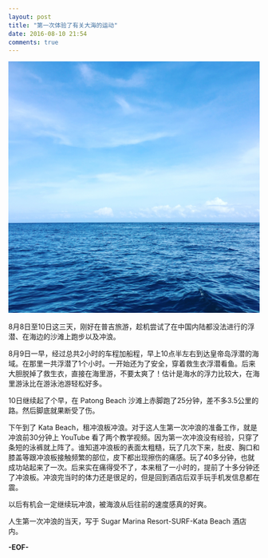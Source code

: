 ```yaml
---
layout: post
title: "第一次体验了有关大海的运动"
date: 2016-08-10 21:54
comments: true
---
```


![sea-phuket-thailand](/images/posts/sea-phuket-thailand.jpg)

8月8日至10日这三天，刚好在普吉旅游，趁机尝试了在中国内陆都没法进行的浮潜、在海边的沙滩上跑步以及冲浪。

8月9日一早，经过总共2小时的车程加船程，早上10点半左右到达皇帝岛浮潜的海域。在那里一共浮潜了1个小时。一开始还为了安全，穿着救生衣浮潜看鱼。后来大胆脱掉了救生衣，直接在海里游，不要太爽了！估计是海水的浮力比较大，在海里游泳比在游泳池游轻松好多。

10日继续起了个早，在 Patong Beach 沙滩上赤脚跑了25分钟，差不多3.5公里的路。然后脚底就果断受了伤。

下午到了 Kata Beach，租冲浪板冲浪。对于这人生第一次冲浪的准备工作，就是冲浪前30分钟上 YouTube 看了两个教学视频。因为第一次冲浪没有经验，只穿了条短的泳裤就上阵了。谁知道冲浪板的表面太粗糙，玩了几次下来，肚皮、胸口和膝盖等跟冲浪板接触频繁的部位，皮下都出现擦伤的痛感。玩了40多分钟，也就成功站起来了一次。后来实在痛得受不了，本来租了一小时的，提前了十多分钟还了冲浪板。冲浪完当时的体力还是很足的，但是回到酒店后双手玩手机发信息都在震。

以后有机会一定继续玩冲浪，被海浪从后往前的速度感真的好爽。

人生第一次冲浪的当天，写于 Sugar Marina Resort-SURF-Kata Beach 酒店内。

**-EOF-**
